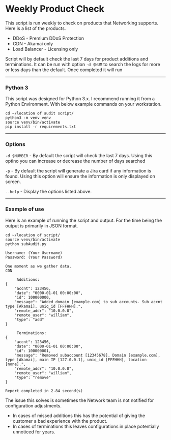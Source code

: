# Weekly Product Check

This script is run weekly to check on products that Networking supports.  Here is a list of the products.

* DDoS - Premium DDoS Protection
* CDN - Akamai only
* Load Balancer - Licensing only


Script will by default check the last 7 days for product additions and terminations. It can be run with option `-d $NUM` to search the logs for more or less days than the default.  Once completed it will run 

---
### Python 3

This script was designed for Python 3.x.  I recommend running it from a Python Environment.  With below example commands on your workstation.


```
cd ~/location of audit script/
python3 -m venv venv
source venv/bin/activate
pip install -r requirements.txt
```

---
### Options

`-d $NUMBER` - By default the script will check the last 7 days.  Using this optino you can increase or decrease the number of days searched

`-p` - By default the script will generate a Jira card if any information is found.  Using this option will ensure the information is only displayed on screen.

`--help` - Display the options listed above.

---
### Example of use

Here is an example of running the script and output.  For the time being the output is primarily in JSON format.

```
cd ~/location of script/
source venv/bin/activate
python subAudit.py

Username: (Your Username)
Password: (Your Password)

One moment as we gather data.
CDN

	 Additions:
{
    "accnt": 123456,
    "date": "0000-01-01 00:00:00",
    "id": 100000000,
    "message": "Added domain [example.com] to sub accounts. Sub accnt type [Akamai], uniq_id [FFFHHH].",
    "remote_addr": "10.0.0.0",
    "remote_user": "william",
    "type": "add"
}

	 Terminations:
{
    "accnt": 123456,
    "date": "0000-01-01 00:00:00",
    "id": 100000001,
    "message": "Removed subaccount [12345678]. Domain [example.com], type [Akamai], main IP [127.0.0.1], uniq_id [FFFHHH], location [none].",
    "remote_addr": "10.0.0.0",
    "remote_user": "william",
    "type": "remove"
}

Report completed in 2.84 second(s)
```

The issue this solves is sometimes the Network team is not notified for configuration adjustments.

* In cases of missed additions this has the potential of giving the customer a bad experience with the product.
* In cases of terminations this leaves configurations in place potentially unnoticed for years. 

